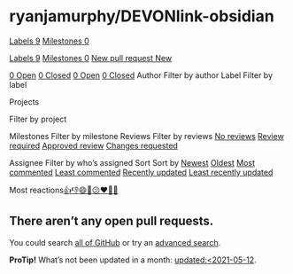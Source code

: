 # ryanjamurphy/DEVONlink-obsidian

 [Labels 9](https://github.com/ryanjamurphy/DEVONlink-obsidian/labels) [Milestones 0](https://github.com/ryanjamurphy/DEVONlink-obsidian/milestones)

 [Labels 9](https://github.com/ryanjamurphy/DEVONlink-obsidian/labels) [Milestones 0](https://github.com/ryanjamurphy/DEVONlink-obsidian/milestones) [New pull request New](https://github.com/ryanjamurphy/DEVONlink-obsidian/compare)

 [0 Open](https://github.com/ryanjamurphy/DEVONlink-obsidian/issues?q=is%3Aopen+is%3Apr) [0 Closed](https://github.com/ryanjamurphy/DEVONlink-obsidian/issues?q=is%3Apr+is%3Aclosed) [0 Open](https://github.com/ryanjamurphy/DEVONlink-obsidian/issues?q=is%3Aopen+is%3Apr) [0 Closed](https://github.com/ryanjamurphy/DEVONlink-obsidian/issues?q=is%3Apr+is%3Aclosed) Author Filter by author Label Filter by label

 Projects

 Filter by project

 Milestones Filter by milestone Reviews Filter by reviews [No reviews](https://github.com/ryanjamurphy/DEVONlink-obsidian/issues?q=is%3Apr+is%3Aopen+review%3Anone) [Review required](https://github.com/ryanjamurphy/DEVONlink-obsidian/issues?q=is%3Apr+is%3Aopen+review%3Arequired) [Approved review](https://github.com/ryanjamurphy/DEVONlink-obsidian/issues?q=is%3Apr+is%3Aopen+review%3Aapproved) [Changes requested](https://github.com/ryanjamurphy/DEVONlink-obsidian/issues?q=is%3Apr+is%3Aopen+review%3Achanges-requested)

 Assignee Filter by who’s assigned Sort Sort by [Newest](https://github.com/ryanjamurphy/DEVONlink-obsidian/issues?q=is%3Aopen+is%3Apr) [Oldest](https://github.com/ryanjamurphy/DEVONlink-obsidian/issues?q=is%3Apr+is%3Aopen+sort%3Acreated-asc) [Most commented](https://github.com/ryanjamurphy/DEVONlink-obsidian/issues?q=is%3Apr+is%3Aopen+sort%3Acomments-desc) [Least commented](https://github.com/ryanjamurphy/DEVONlink-obsidian/issues?q=is%3Apr+is%3Aopen+sort%3Acomments-asc) [Recently updated](https://github.com/ryanjamurphy/DEVONlink-obsidian/issues?q=is%3Apr+is%3Aopen+sort%3Aupdated-desc) [Least recently updated](https://github.com/ryanjamurphy/DEVONlink-obsidian/issues?q=is%3Apr+is%3Aopen+sort%3Aupdated-asc)

Most reactions[👍](https://github.com/ryanjamurphy/DEVONlink-obsidian/issues?q=is%3Apr+is%3Aopen+sort%3Areactions-%2B1-desc)[👎](https://github.com/ryanjamurphy/DEVONlink-obsidian/issues?q=is%3Apr+is%3Aopen+sort%3Areactions--1-desc)[😄](https://github.com/ryanjamurphy/DEVONlink-obsidian/issues?q=is%3Apr+is%3Aopen+sort%3Areactions-smile-desc)[🎉](https://github.com/ryanjamurphy/DEVONlink-obsidian/issues?q=is%3Apr+is%3Aopen+sort%3Areactions-tada-desc)[😕](https://github.com/ryanjamurphy/DEVONlink-obsidian/issues?q=is%3Apr+is%3Aopen+sort%3Areactions-thinking_face-desc)[❤️](https://github.com/ryanjamurphy/DEVONlink-obsidian/issues?q=is%3Apr+is%3Aopen+sort%3Areactions-heart-desc)[🚀](https://github.com/ryanjamurphy/DEVONlink-obsidian/issues?q=is%3Apr+is%3Aopen+sort%3Areactions-rocket-desc)[👀](https://github.com/ryanjamurphy/DEVONlink-obsidian/issues?q=is%3Apr+is%3Aopen+sort%3Areactions-eyes-desc)

## There aren’t any open pull requests.

You could search [all of GitHub](https://github.com/search) or try an [advanced search](https://github.com/search/advanced).

**ProTip!** What’s not been updated in a month: [updated:&lt;2021-05-12](https://github.com/ryanjamurphy/DEVONlink-obsidian/issues?q=is%3Apr+is%3Aopen+updated%3A%3C2021-05-12).

